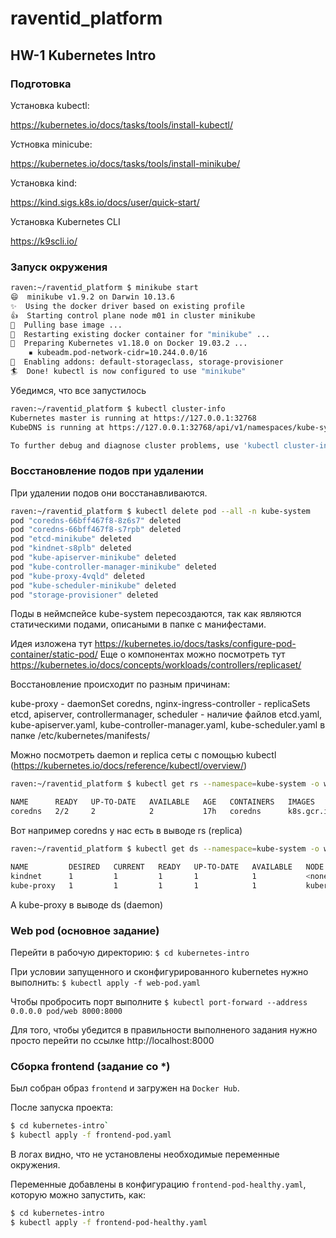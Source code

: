 # raventid_platform
## HW-1 Kubernetes Intro
### Подготовка

Установка kubectl: 

https://kubernetes.io/docs/tasks/tools/install-kubectl/

Устновка minicube:

https://kubernetes.io/docs/tasks/tools/install-minikube/

Установка kind:

https://kind.sigs.k8s.io/docs/user/quick-start/

Установка Kubernetes CLI

https://k9scli.io/

### Запуск окружения
```sh
raven:~/raventid_platform $ minikube start
😄  minikube v1.9.2 on Darwin 10.13.6
✨  Using the docker driver based on existing profile
👍  Starting control plane node m01 in cluster minikube
🚜  Pulling base image ...
🔄  Restarting existing docker container for "minikube" ...
🐳  Preparing Kubernetes v1.18.0 on Docker 19.03.2 ...
    ▪ kubeadm.pod-network-cidr=10.244.0.0/16
🌟  Enabling addons: default-storageclass, storage-provisioner
🏄  Done! kubectl is now configured to use "minikube"
```

Убедимся, что все запустилось
``` sh
raven:~/raventid_platform $ kubectl cluster-info
Kubernetes master is running at https://127.0.0.1:32768
KubeDNS is running at https://127.0.0.1:32768/api/v1/namespaces/kube-system/services/kube-dns:dns/proxy

To further debug and diagnose cluster problems, use 'kubectl cluster-info dump'.

```


### Восстановление подов при удалении
При удалении подов они восстанавливаются.
``` sh
raven:~/raventid_platform $ kubectl delete pod --all -n kube-system
pod "coredns-66bff467f8-8z6s7" deleted
pod "coredns-66bff467f8-s7rpb" deleted
pod "etcd-minikube" deleted
pod "kindnet-s8plb" deleted
pod "kube-apiserver-minikube" deleted
pod "kube-controller-manager-minikube" deleted
pod "kube-proxy-4vqld" deleted
pod "kube-scheduler-minikube" deleted
pod "storage-provisioner" deleted
```
Поды в неймспейсе kube-system пересоздаются, так как являются статическими подами, описаными в папке с манифестами.

Идея изложена тут https://kubernetes.io/docs/tasks/configure-pod-container/static-pod/
Еще о компонентах можно посмотреть тут https://kubernetes.io/docs/concepts/workloads/controllers/replicaset/

Восстановление происходит по разным причинам:

kube-proxy - daemonSet
coredns, nginx-ingress-controller - replicaSets
etcd, apiserver, controllermanager, scheduler - наличие файлов etcd.yaml, kube-apiserver.yaml, kube-controller-manager.yaml, kube-scheduler.yaml в папке /etc/kubernetes/manifests/

Можно посмотреть daemon и replica сеты с помощью kubectl (https://kubernetes.io/docs/reference/kubectl/overview/)

``` sh
raven:~/raventid_platform $ kubectl get rs --namespace=kube-system -o wide

NAME      READY   UP-TO-DATE   AVAILABLE   AGE   CONTAINERS   IMAGES                     SELECTOR
coredns   2/2     2            2           17h   coredns      k8s.gcr.io/coredns:1.6.7   k8s-app=kube-dns
```
Вот например coredns у нас есть в выводе rs (replica)


``` sh
raven:~/raventid_platform $ kubectl get ds --namespace=kube-system -o wide

NAME         DESIRED   CURRENT   READY   UP-TO-DATE   AVAILABLE   NODE SELECTOR            AGE     CONTAINERS    IMAGES                          SELECTOR
kindnet      1         1         1       1            1           <none>                   2d17h   kindnet-cni   kindest/kindnetd:0.5.3          app=kindnet
kube-proxy   1         1         1       1            1           kubernetes.io/os=linux   2d17h   kube-proxy    k8s.gcr.io/kube-proxy:v1.18.0   k8s-app=kube-proxy
```
А kube-proxy в выводе ds (daemon)

### Web pod (основное задание)
Перейти в рабочую директорию:
`$ cd kubernetes-intro`

При условии запущенного и сконфигурированного kubernetes нужно выполнить:
`$ kubectl apply -f web-pod.yaml`

Чтобы пробросить порт выполните
`$ kubectl port-forward --address 0.0.0.0 pod/web 8000:8000`

Для того, чтобы убедится в правильности выполненого задания нужно просто перейти
по ссылке http://localhost:8000


### Сборка frontend (задание со *)

Был собран образ `frontend` и загружен на `Docker Hub`.

После запуска проекта:
``` sh
$ cd kubernetes-intro`
$ kubectl apply -f frontend-pod.yaml
```

В логах видно, что не установлены необходимые переменные окружения.

Переменные добавлены в конфигурацию `frontend-pod-healthy.yaml`, которую можно
запустить, как:

``` sh
$ cd kubernetes-intro
$ kubectl apply -f frontend-pod-healthy.yaml
```
